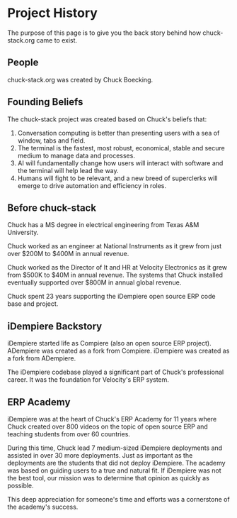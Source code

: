 # Project History

The purpose of this page is to give you the back story behind how chuck-stack.org came to exist.

## People

chuck-stack.org was created by Chuck Boecking.

## Founding Beliefs

The chuck-stack project was created based on Chuck's beliefs that:

1. Conversation computing is better than presenting users with a sea of window, tabs and field.
1. The terminal is the fastest, most robust, economical, stable and secure medium to manage data and processes.
1. AI will fundamentally change how users will interact with software and the terminal will help lead the way.
1. Humans will fight to be relevant, and a new breed of superclerks will emerge to drive automation and efficiency in roles.

## Before chuck-stack

Chuck has a MS degree in electrical engineering from Texas A&M University.

Chuck worked as an engineer at National Instruments as it grew from just over $200M to $400M in annual revenue.

Chuck worked as the Director of It and HR at Velocity Electronics as it grew from $500K to $40M in annual revenue. The systems that Chuck installed eventually supported over $800M in annual global revenue.

Chuck spent 23 years supporting the iDempiere open source ERP code base and project. 

## iDempiere Backstory

iDempiere started life as Compiere (also an open source ERP project). ADempiere was created as a fork from Compiere. iDempiere was created as a fork from ADempiere.

The iDempiere codebase played a significant part of Chuck's professional career. It was the foundation for Velocity's ERP system. 

## ERP Academy

iDempiere was at the heart of Chuck's ERP Academy for 11 years where Chuck created over 800 videos on the topic of open source ERP and teaching students from over 60 countries.

During this time, Chuck lead 7 medium-sized iDempiere deployments and assisted in over 30 more deployments. Just as important as the deployments are the students that did not deploy iDempiere. The academy was based on guiding users to a true and natural fit. If iDempiere was not the best tool, our mission was to determine that opinion as quickly as possible. 

This deep appreciation for someone's time and efforts was a cornerstone of the academy's success.
